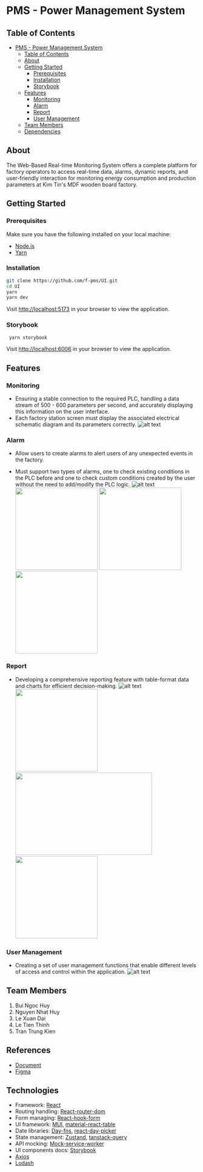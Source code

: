 # PMS - Power Management System
## Table of Contents

- [PMS - Power Management System](#pms---power-management-system)
  - [Table of Contents](#table-of-contents)
  - [About](#about)
  - [Getting Started](#getting-started)
    - [Prerequisites](#prerequisites)
    - [Installation](#installation)
    - [Storybook](#storybook)
  - [Features](#features)
    - [Monitoring](#monitoring)
    - [Alarm](#alarm)
    - [Report](#report)
    - [User Management](#user-management)
  - [Team Members](#team-members)
  - [Dependencies](#dependencies)

## About

The Web-Based Real-time Monitoring System offers a complete platform for factory operators to access real-time data, alarms, dynamic reports, and user-friendly interaction for monitoring energy consumption and production parameters at Kim Tin's MDF wooden board factory.


## Getting Started

### Prerequisites

Make sure you have the following installed on your local machine:

- [Node.js](https://nodejs.org/)
- [Yarn](https://yarnpkg.com/)

### Installation

```bash
git clone https://github.com/f-pms/UI.git
cd UI
yarn
yarn dev
```

Visit <http://localhost:5173> in your browser to view the application.

### Storybook

```bash
 yarn storybook
```

Visit <http://localhost:6006> in your browser to view the application.

## Features

### Monitoring

- Ensuring a stable connection to the required PLC, handling a data stream of 500 - 600 parameters per second, and accurately displaying this information on the user interface. 
- Each factory station screen must display the associated electrical schematic diagram and its parameters correctly.
  ![alt text](https://github.com/f-pms/UI/blob/lxd/readme/docs/screenshots/monitoring-page.png?raw=true)

### Alarm

- Allow users to create alarms to alert users of any unexpected events in the factory. 

- Must support two types of alarms, one to check existing conditions in the PLC before and one to check custom conditions created by the user without the need to add/modify the PLC logic.
  ![alt text](https://github.com/f-pms/UI/blob/lxd/readme/docs/screenshots/alarm-trigger.png?raw=true)
<img src="https://github.com/f-pms/UI/blob/lxd/readme/docs/screenshots/create-alarm.png?raw=true" width="auto" height="217" />&nbsp;<img src="https://github.com/f-pms/UI/blob/lxd/readme/docs/screenshots/create-alarm-2.png?raw=true" width="auto" height="217" />&nbsp;<img src="https://github.com/f-pms/UI/blob/lxd/readme/docs/screenshots/create-alarm-3.png?raw=true" width="auto" height="217" />

### Report

- Developing a comprehensive reporting feature with table-format data and charts for efficient decision-making.
![alt text](https://github.com/f-pms/UI/blob/lxd/readme/docs/screenshots/report-history.png?raw=true)
<img src="https://github.com/f-pms/UI/blob/lxd/readme/docs/screenshots/statistic-multi-day.png?raw=true" width="auto" height="217" />&nbsp;
<img src="https://github.com/f-pms/UI/blob/lxd/readme/docs/screenshots/report-detail-1.png?raw=true" width="360" height="217" />&nbsp;
<img src="https://github.com/f-pms/UI/blob/lxd/readme/docs/screenshots/report-details-2.png?raw=true" width="auto" height="217" />&nbsp;


### User Management

- Creating a set of user management functions that enable different levels of access and control within the application.
![alt text](https://github.com/f-pms/UI/blob/lxd/readme/docs/screenshots/update-user.png?raw=true)


## Team Members

1. Bui Ngoc Huy
2. Nguyen Nhat Huy
3. Le Xuan Dai
4. Le Tien Thinh
5. Tran Trung Kien

## References
- [Document](https://drive.google.com/file/d/1URseOjYrdd3Qn5NXVN8yzgDO1KKh8BUC/view?usp=drive_link)
- [Figma](https://www.figma.com/design/O6SidbR8cM8DP7ldM2ZKFm/Design?node-id=0%3A1&t=GNOZ19iqsfV9XzL6-1)

## Technologies

- Framework: [React](https://react.dev/)
- Routing handling: [React-router-dom](https://reactrouter.com/en/main)
- Form managing: [React-hook-form](https://react-hook-form.com/)
- UI framework: [MUI](https://mui.com/), [material-react-table](https://www.material-react-table.com/)
- Date libraries: [Day-fns](https://date-fns.org/), [react-day-picker](https://react-day-picker.js.org/)
- State management: [Zustand](https://github.com/pmndrs/zustand), [tanstack-query](https://tanstack.com/query/latest)
- API mocking: [Mock-service-worker](https://mswjs.io/)
- UI components docs: [Storybook](https://storybook.js.org/)
- [Axios](https://axios-http.com/)
- [Lodash](https://lodash.com/)
